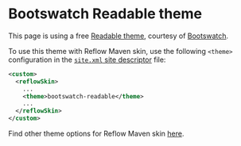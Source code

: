 # Bootswatch Readable theme

This page is using a free [Readable theme][bootswatch-theme], courtesy of
[Bootswatch][bootswatch].

To use this theme with Reflow Maven skin, use the following `<theme>` configuration
in the [`site.xml` site descriptor][site-xml] file:
  
```xml
<custom>
  <reflowSkin>
    ...
    <theme>bootswatch-readable</theme>
    ...
  </reflowSkin>
</custom>
```

Find other theme options for Reflow Maven skin [here][reflow-themes].

[bootswatch-theme]: https://bootswatch.com/readable/
[bootswatch]: https://bootswatch.com
[site-xml]: https://maven.apache.org/doxia/doxia-sitetools/doxia-decoration-model/decoration.html
[reflow-themes]: ../config.html#Themes
